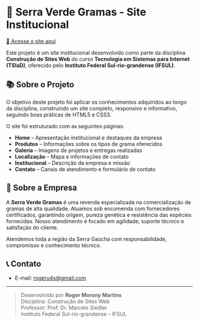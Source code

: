 # 🌱 Serra Verde Gramas - Site Institucional

[🔗 Acesse o site aqui](https://rogermorony.github.io/site-serra-verde/)

Este projeto é um site institucional desenvolvido como parte da disciplina **Construção de Sites Web** do curso **Tecnologia em Sistemas para Internet (TSIaD)**, oferecido pelo **Instituto Federal Sul-rio-grandense (IFSUL)**.

## 📚 Sobre o Projeto

O objetivo deste projeto foi aplicar os conhecimentos adquiridos ao longo da disciplina, construindo um site completo, responsivo e informativo, seguindo boas práticas de HTML5 e CSS3.

O site foi estruturado com as seguintes páginas:

- **Home** – Apresentação institucional e destaques da empresa  
- **Produtos** – Informações sobre os tipos de grama oferecidos  
- **Galeria** – Imagens de projetos e entregas realizadas  
- **Localização** – Mapa e informações de contato  
- **Institucional** – Descrição da empresa e missão  
- **Contato** – Canais de atendimento e formulário de contato  

## 🏢 Sobre a Empresa

A **Serra Verde Gramas** é uma revenda especializada na comercialização de gramas de alta qualidade. Atuamos sob encomenda com fornecedores certificados, garantindo origem, pureza genética e resistência das espécies fornecidas. Nosso atendimento é focado em agilidade, suporte técnico e satisfação do cliente.

Atendemos toda a região da Serra Gaúcha com responsabilidade, compromisso e conhecimento técnico.

## 📞 Contato

- E-mail: rogeru4s@gmail.com  

---

> Desenvolvido por **Roger Morony Martins**  
> Disciplina: Construção de Sites Web  
> Professor: Prof. Dr. Marcelo Siedler  
> Instituto Federal Sul-rio-grandense – IFSUL  
